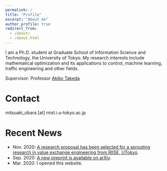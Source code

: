 ```yaml
---
permalink: /
title: "Profile"
excerpt: "About me"
author_profile: true
redirect_from: 
  - /about/
  - /about.html
---
```


I am a Ph.D. student at Graduate School of Information Science and Technology, the University of Tokyo. My research interests include mathematical optimization and its applications to control, machine learning, traffic engineering and other fields.

Supervisor: Professor [Akiko Takeda](https://www.or.mist.i.u-tokyo.ac.jp/takeda/index-e.html)

Contact
========
mitsuaki_obara [at] mist.i.u-tokyo.ac.jp

Recent News
========
- Nov. 2020: [A research proposal has been selected for a sprouting research in value exchange engineering from RIISE, UTokyo](https://www.riise.u-tokyo.ac.jp/projects/vxe/).
- Sep. 2020: [A new preprint is available on arXiv](https://arxiv.org/abs/2009.07153).
- Mar. 2020: I opened this website.
